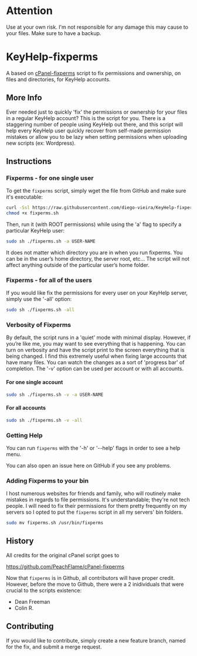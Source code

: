 # Attention

Use at your own risk. I'm not responsible for any damage this may cause to your files. Make sure to have a backup.

# KeyHelp-fixperms
A based on [cPanel-fixperms](https://github.com/PeachFlame/cPanel-fixperms) script to fix permissions and ownership, on files and directories, for KeyHelp accounts.

## More Info
Ever needed just to quickly 'fix' the permissions or ownership for your files in a regular KeyHelp account? This is the script for you. There is a staggering number of people using KeyHelp out there, and this script will help every KeyHelp user quickly recover from self-made permission mistakes or allow you to be lazy when setting permissions when uploading new scripts (ex: Wordpress).

## Instructions

### Fixperms - for one single user

To get the `fixperms` script, simply wget the file from GitHub and make sure it's executable:

```bash
curl -Ssl https://raw.githubusercontent.com/diego-vieira/KeyHelp-fixperms/master/fixperms.sh > fixperms.sh
chmod +x fixperms.sh
```

Then, run it (with ROOT permissions) while using the 'a' flag to specify a particular KeyHelp user:
```bash
sudo sh ./fixperms.sh -a USER-NAME
```
It does not matter which directory you are in when you run fixperms. You can be in the user’s home directory, the server root, etc... The script will not affect anything outside of the particular user’s home folder.

### Fixperms - for all of the users
If you would like fix the permissions for every user on your KeyHelp server, simply use the '-all' option:

```bash
sudo sh ./fixperms.sh -all
```

### Verbosity of Fixperms
By default, the script runs in a 'quiet' mode with minimal display. However, if you’re like me, you may want to see everything that is happening. You can turn on verbosity and have the script print to the screen everything that is being changed. I find this extremely useful when fixing large accounts that have many files. You can watch the changes as a sort of 'progress bar' of completion. The '-v' option can be used per account or with all accounts.

#### For one single account ####
```bash
sudo sh ./fixperms.sh -v -a USER-NAME
```

#### For all accounts ####
```bash
sudo sh ./fixperms.sh -v -all
```

### Getting Help
You can run `fixperms` with the '-h' or '--help' flags in order to see a help menu.

You can also open an issue here on GitHub if you see any problems.

### Adding Fixperms to your bin
I host numerous websites for friends and family, who will routinely make mistakes in regards to file permissions. It's understandable; they're not tech people. I will need to fix their permissions for them pretty frequently on my servers so I opted to put the `fixperms` script in all my servers' bin folders.

```bash
sudo mv fixperms.sh /usr/bin/fixperms
```

## History

All credits for the original cPanel script goes to 

https://github.com/PeachFlame/cPanel-fixperms

Now that `fixperms` is in Github, all contributors will have proper credit. However, before the move to Github, there were a 2 inidividuals that were crucial to the scripts existence:

- Dean Freeman
- Colin R.


## Contributing

If you would like to contribute, simply create a new feature branch, named for the fix, and submit a merge request.